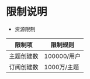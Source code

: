 # 限制说明

 - 资源限制

| **限制项** | 限制规则    |
| ---------- | ----------- |
| 主题创建数 | 100000/用户 |
| 订阅创建数 | 1000万/主题 |

